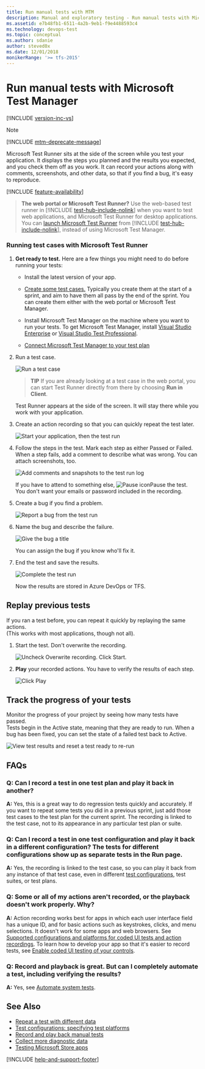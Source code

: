 ```yaml
---
title: Run manual tests with MTM
description: Manual and exploratory testing - Run manual tests with Microsoft Test Manager when you want to test web applications
ms.assetid: e7b48fb1-6511-4a2b-9eb1-f9e4488593c4
ms.technology: devops-test
ms.topic: conceptual
ms.author: sdanie
author: steved0x
ms.date: 12/01/2018
monikerRange: '>= tfs-2015'
---
```


# Run manual tests with Microsoft Test Manager

[!INCLUDE [version-inc-vs](../includes/version-inc-vs.md)]

>[!NOTE]
>[!INCLUDE [mtm-deprecate-message](../includes/mtm-deprecate-message.md)]

Microsoft Test Runner sits at the side of the screen while you test your application. It displays the steps you planned and the results you expected, and you check them off as you work. It can record your actions along with comments, screenshots, and other data, so that if you find a bug, it's easy to reproduce.  

[!INCLUDE [feature-availability](../includes/feature-availability.md)] 
  
> **The web portal or Microsoft Test Runner?** Use the web-based test runner
> in [!INCLUDE [test-hub-include-nolink](../includes/test-hub-include-nolink.md)] when you want to test web applications, and Microsoft 
> Test Runner for desktop applications. You can 
> [launch Microsoft Test Runner](../run-manual-tests.md#run-desktop)
> from [!INCLUDE [test-hub-include-nolink](../includes/test-hub-include-nolink.md)], instead of using Microsoft Test Manager.
  
### Running test cases with Microsoft Test Runner  
  
1. **Get ready to test.** Here are a few things you might need to do before running your tests:  
  
   - Install the latest version of your app.  
  
   - [Create some test cases.](plan-manual-tests-with-microsoft-test-manager.md) Typically you create them at the start of a sprint, and aim to have them all pass by the end of the sprint. You can create them either with the web portal or Microsoft Test Manager.  
  
   - Install Microsoft Test Manager on the machine where you want to run your tests.
     To get Microsoft Test Manager, install [Visual Studio Enterprise](https://visualstudio.microsoft.com/downloads/) or [Visual Studio Test Professional](https://visualstudio.microsoft.com/vs/test-professional/).
  
   - [Connect Microsoft Test Manager to your test plan](connect-microsoft-test-manager-to-your-team-project-and-test-plan.md)  
  
1. Run a test case.  
  
   ![Run a test case](media/run-manual-tests-with-microsoft-test-manager/almp_t_create07.png)  
  
   > **TIP**
   > If you are already looking at a test case in the web portal, you can start Test Runner directly from there by choosing **Run in Client**.  
  
   Test Runner appears at the side of the screen. It will stay there while you work with your application.  
  
1. Create an action recording so that you can quickly repeat the test later.  
  
   ![Start your application, then the test run](media/run-manual-tests-with-microsoft-test-manager/almp_t_create08.png)  
  
1. Follow the steps in the test. Mark each step as either Passed or Failed. When a step fails, add a comment to describe what was wrong. You can attach screenshots, too.  
  
   ![Add comments and snapshots to the test run log](media/run-manual-tests-with-microsoft-test-manager/almp_t_create09.png)  
  
   If you have to attend to something else, ![Pause icon](media/run-manual-tests-with-microsoft-test-manager/almp_t_runtestpauseicon.png)Pause the test. You don't want your emails or password included in the recording.  
  
1. Create a bug if you find a problem.  
  
   ![Report a bug from the test run](media/run-manual-tests-with-microsoft-test-manager/almp_t_create10.png)  
  
1. Name the bug and describe the failure.  
  
   ![Give the bug a title](media/run-manual-tests-with-microsoft-test-manager/almp_t_create11.png)  
  
   You can assign the bug if you know who'll fix it.  
  
1. End the test and save the results.  
  
   ![Complete the test run](media/run-manual-tests-with-microsoft-test-manager/almp_t_create12.png)  
  
   Now the results are stored in Azure DevOps or TFS.  
  
## Replay previous tests
  
If you ran a test before, you can repeat it quickly by replaying the same actions.  
(This works with most applications, though not all).  
  
1. Start the test. Don't overwrite the recording.  
  
   ![Uncheck Overwrite recording. Click Start.](media/run-manual-tests-with-microsoft-test-manager/alm_p_t78play.png)  
  
1. **Play** your recorded actions. You have to verify the results of each step.  
  
   ![Click Play](media/run-manual-tests-with-microsoft-test-manager/almp_t79playstep.png)  
  
## Track the progress of your tests  

Monitor the progress of your project by seeing how many tests have passed.  
Tests begin in the Active state, meaning that they are ready to run. When a bug has been fixed, you can set the state of a failed test back to Active.  
  
![View test results and reset a test ready to re&#45;run](media/run-manual-tests-with-microsoft-test-manager/almp_t_run13.png)  


## FAQs

### Q: Can I record a test in one test plan and play it back in another?
  
**A:** Yes, this is a great way to do regression tests quickly and accurately. 
If you want to repeat some tests you did in a previous sprint, 
just add those test cases to the test plan for the current sprint.
The recording is linked to the test case, not to its appearance 
in any particular test plan or suite.

### Q: Can I record a test in one test configuration and play it back in a different configuration? The tests for different configurations show up as separate tests in the Run page.
  
**A:** Yes, the recording is linked to the test case, so you can play it back from any instance of that test case, even in different [test configurations](test-configurations-specifying-test-platforms.md), test suites, or test plans.

### Q: Some or all of my actions aren't recorded, or the playback doesn't work properly. Why?
  
**A:** Action recording works best for apps in which each user 
interface field has a unique ID, and for basic actions such as keystrokes, 
clicks, and menu selections. It doesn't work for some apps and web browsers.
See [Supported configurations and platforms for coded UI tests and action recordings](/visualstudio/test/supported-configurations-and-platforms-for-coded-ui-tests-and-action-recordings).
To learn how to develop your app so that it's easier to record tests, 
see [Enable coded UI testing of your controls](/visualstudio/test/enable-coded-ui-testing-of-your-controls).

### Q: Record and playback is great. But can I completely automate a test, including verifying the results?

**A:** Yes, see [Automate system tests](../../pipelines/index.yml).
  
## See Also  

* [Repeat a test with different data](../repeat-test-with-different-data.md)   
* [Test configurations: specifying test platforms](../test-different-configurations.md)   
* [Record and play back manual tests](record-play-back-manual-tests.md)   
* [Collect more diagnostic data](collect-more-diagnostic-data-in-manual-tests.md)   
* [Testing Microsoft Store apps](testing-microsoft-store-apps.md)

[!INCLUDE [help-and-support-footer](../includes/help-and-support-footer.md)] 
